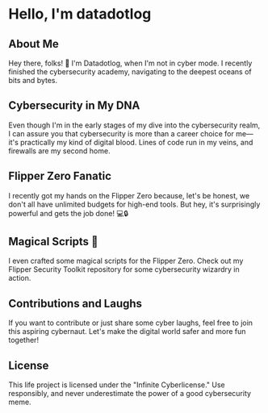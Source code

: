 # Hello, I'm datadotlog


## About Me

Hey there, folks! 👋 I'm Datadotlog, when I'm not in cyber mode. I recently finished the cybersecurity academy, navigating to the deepest oceans of bits and bytes.

## Cybersecurity in My DNA

Even though I'm in the early stages of my dive into the cybersecurity realm, I can assure you that cybersecurity is more than a career choice for me—it's practically my kind of digital blood. Lines of code run in my veins, and firewalls are my second home.

## Flipper Zero Fanatic

I recently got my hands on the Flipper Zero because, let's be honest, we don't all have unlimited budgets for high-end tools. But hey, it's surprisingly powerful and gets the job done! 💻🔒

## Magical Scripts 🚀

I even crafted some magical scripts for the Flipper Zero. Check out my Flipper Security Toolkit repository for some cybersecurity wizardry in action.

## Contributions and Laughs

If you want to contribute or just share some cyber laughs, feel free to join this aspiring cybernaut. Let's make the digital world safer and more fun together!

## License

This life project is licensed under the "Infinite Cyberlicense." Use responsibly, and never underestimate the power of a good cybersecurity meme.

